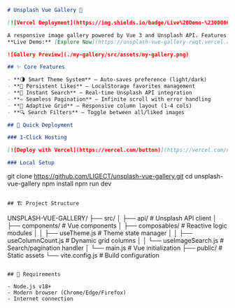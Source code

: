 ```markdown
# Unsplash Vue Gallery 🌄

[![Vercel Deployment](https://img.shields.io/badge/Live%20Demo-%23000000.svg?style=for-the-badge&logo=vercel&logoColor=white)](https://unsplash-vue-gallery-rwqt.vercel.app/)

A responsive image gallery powered by Vue 3 and Unsplash API. Features infinite scroll, theme switching, and local favorites.  
**Live Demo:** [Explore Now](https://unsplash-vue-gallery-rwqt.vercel.app/)

![Gallery Preview](./my-gallery/src/assets/my-gallery.png)

## ✨ Core Features

- **🌗 Smart Theme System** — Auto-saves preference (light/dark)
- **💖 Persistent Likes** — LocalStorage favorites management
- **📸 Instant Search** — Real-time Unsplash API integration
- **♾️ Seamless Pagination** — Infinite scroll with error handling
- **📱 Adaptive Grid** — Responsive column layout (1-4 cols)
- **🔍 Search Filters** — Toggle between all/liked images

## 🚀 Quick Deployment

### 1-Click Hosting

[![Deploy with Vercel](https://vercel.com/button)](https://vercel.com/new/clone?repository-url=https%3A%2F%2Fgithub.com%2Fyour-username%2Funsplash-vue-gallery)

### Local Setup
```

git clone https://github.com/LIGECT/unsplash-vue-gallery.git
cd unsplash-vue-gallery
npm install
npm run dev

```

## 🏗 Project Structure

```

UNSPLASH-VUE-GALLERY/
├── src/
│ ├── api/ # Unsplash API client
│ ├── components/ # Vue components
│ ├── composables/ # Reactive logic modules
│ │ ├── useTheme.js # Theme state manager
│ │ ├── useColumnCount.js # Dynamic grid columns
│ │ └── useImageSearch.js # Search/pagination handler
│ └── main.js # Vue initialization
├── public/ # Static assets
└── vite.config.js # Build configuration

```

## 📌 Requirements

- Node.js v18+
- Modern browser (Chrome/Edge/Firefox)
- Internet connection
```

